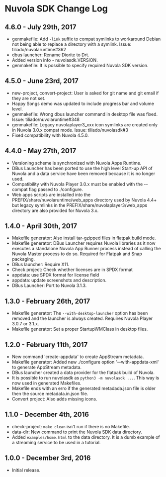 Nuvola SDK Change Log
=====================

4.6.0 - July 29th, 2017
-----------------------

  * genmakefile: Add `-link` suffix to compat symlinks to workaround Debian not being able to replace a directory
    with a symlink. Issue: tiliado/nuvolaruntime#362
  * dbus launcher: Rename Diorite to Drt.
  * Added version info - nuvolasdk.VERSION.
  * genmakefile: It is possible to specify required Nuvola SDK version.

4.5.0 - June 23rd, 2017
-----------------------

  * new-project, convert-project: User is asked for git name and git email if they are not set.
  * Happy Songs demo was updated to include progress bar and volume level.
  * genmakefile: Wrong dbus launcher command in desktop file was fixed. Issue: tiliado/nuvolaruntime#348
  * genmakefile: Legacy nuvolaplayer3_xxx icon symlinks are created only in Nuvola 3.0.x compat mode.
    Issue: tiliado/nuvolasdk#3
  * Fixed compatibility with Nuvola 4.5.0.

4.4.0 - May 27th, 2017
----------------------

  * Versioning scheme is synchronized with Nuvola Apps Runtime.
  * DBus Launcher has been ported to use the high level Start-up API of Nuvola and a data service have been removed
    because it is no longer used.
  * Compatibility with Nuvola Player 3.0.x must be enabled with the --compat flag passed to ./configure.
  * Web apps scripts are installed into the PREFIX/share/nuvolaruntime/web_apps directory used by Nuvola 4.4+
    but legacy symlinks in the PREFIX/share/nuvolaplayer3/web_apps directory are also provided for Nuvola 3.x.
    
1.4.0 - April 30th, 2017
------------------------

  * Makefile generator: Also install tar-gzipped files in flatpak build mode.
  * Makefile generator: DBus Launcher requires Nuvola libraries as it now executes a standalone
    Nuvola App Runner process instead of calling the Nuvola Master process to do so. Required
    for Flatpak and Snap packaging.
  * DBus launcher: Require X11.
  * Check project: Check whether licenses are in SPDX format
  * appdata: use SPDX format for license field
  * appdata: update screenshots and description.
  * DBus Launcher: Port to Nuvola 3.1.3.

1.3.0 - February 26th, 2017
---------------------------

  * Makefile generator: The `--with-desktop-launcher` option has been removed and the launcher
    is always created. Requires Nuvola Player 3.0.7 or 3.1.x.
  * Makefile generator: Set a proper StartupWMClass in desktop files.

1.2.0 - February 11th, 2017
---------------------------

  * New command 'create-appdata' to create AppStream metadata.
  * Makefile generator: Added new ./configure option '--with-appdata-xml' to generate AppStream metadata.
  * DBus launcher created a data provider for the flatpak build of Nuvola.
  * It is possible to run nuvolasdk as `python3 -m nuvolasdk ...`. This way is now used in generated Makefiles.
  * Makefile ends with an erro if the generated metadada.json file is older then the source metadata.in.json file.
  * Convert project: Also adds missing icons.
  
1.1.0 - December 4th, 2016
--------------------------

  * check-project: `make clean` isn't run if there is no Makefile.
  * data-dir: New command to print the Nuvola SDK data directory.
  * Added `examples/home.html` to the data directory. It is a dumb
    example of a streaming service to be used in a tutorial.
  
1.0.0 - December 3rd, 2016
--------------------------

  * Initial release.
